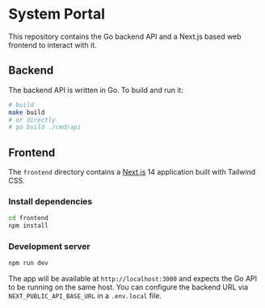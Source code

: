 # System Portal

This repository contains the Go backend API and a Next.js based web frontend to interact with it.

## Backend

The backend API is written in Go. To build and run it:

```bash
# build
make build
# or directly
# go build ./cmd/api
```

## Frontend

The `frontend` directory contains a [Next.js](https://nextjs.org/) 14 application built with Tailwind CSS.

### Install dependencies

```bash
cd frontend
npm install
```

### Development server

```bash
npm run dev
```

The app will be available at `http://localhost:3000` and expects the Go API to be running on the same host.
You can configure the backend URL via `NEXT_PUBLIC_API_BASE_URL` in a `.env.local` file.
